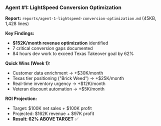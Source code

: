 ### Agent #1: LightSpeed Conversion Optimization

**Report:** `reports/agent-1-lightspeed-conversion-optimization.md` (45KB, 1,428 lines)

**Key Findings:**

- **$152K/month revenue optimization** identified
- 7 critical conversion gaps documented
- 84 hours dev work to exceed Texas Takeover goal by 62%

**Quick Wins (Week 1):**

- Customer data enrichment → +$30K/month
- Texas tier positioning ("Brick Weed") → +$25K/month
- Real-time inventory urgency → +$12K/month
- Veteran discount automation → +$5K/month

**ROI Projection:**

- Target: $100K net sales + $100K profit
- Projected: $162K revenue + $97K profit
- **Result: 62% ABOVE TARGET** ✅
